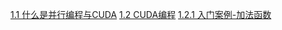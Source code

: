 [1.1 什么是并行编程与CUDA](1.1%20什么是并行编程与CUDA.md)
[1.2 CUDA编程](1.2%20CUDA编程.md)
[1.2.1 入门案例-加法函数](1.2.1%20入门案例-加法函数.md)
